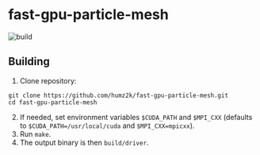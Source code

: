 # fast-gpu-particle-mesh

![build](https://github.com/humz2k/fast-gpu-particle-mesh/actions/workflows/build.yml/badge.svg)

## Building
1. Clone repository:
```
git clone https://github.com/humz2k/fast-gpu-particle-mesh.git
cd fast-gpu-particle-mesh
```
2. If needed, set environment variables `$CUDA_PATH` and `$MPI_CXX` (defaults to `$CUDA_PATH=/usr/local/cuda` and `$MPI_CXX=mpicxx`).
3. Run `make`.
4. The output binary is then `build/driver`.

